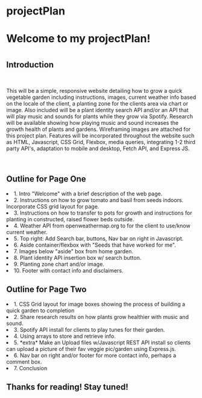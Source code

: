 # projectPlan
<h1>Welcome to my projectPlan!<h1>
<h2>Introduction</h2>
<br>
<p>This will be a simple, responsive website detailing how to grow a quick vegetable garden including instructions, images, current weather info based on the locale of the client, a planting zone for the clients area via chart or image. Also included will be a plant identity search API and/or an API that will play music and sounds for plants while they grow via Spotify. Research will be available showing how playing music and sound increases the growth health of plants and gardens. Wireframing images are attached for this project plan.
Features will be incorporated throughout the website such as HTML, Javascript, CSS Grid, Flexbox, media queries, integrating 1-2 third party API's, adaptation to mobile and desktop, Fetch API, and Express JS. </p>
<br>
<h2>Outline for Page One</h2>
<p>
 <li>1. Intro "Welcome" with a brief description of the web page.</li>
 <li>2. Instructions on how to grow tomato and basil from seeds indoors. Incorporate
        CSS grid layout for page. </li> 
 <li>3. Instructions on how to transfer to pots for growth and
       instructions for planting in constructed, raised flower beds outside.</li>
 <li>4. Weather API from openweathermap.org to for the client to use/know current weather.</li>
 <li>5. Top right: Add Search bar, buttons, Nav bar on right in Javascript.</li>
 <li>6. Aside container/flexbox with "Seeds that have worked for me".</li>
 <li>7. Images below "aside" box from home garden.</li>
 <li>8. Plant identity API insertion box w/ search button.</li>
 <li>9. Planting zone chart and/or image.</li>
 <li>10. Footer with contact info and disclaimers.</li>
</p>
<h2>Outline for Page Two</h2>
<p>
 <li>1. CSS Grid layout for image boxes showing the process of building a quick garden to completion</li>
 <li>2. Share research results on how plants grow healthier with music and sound.</li>
 <li>3. Spotify API install for clients to play tunes for their garden.</li>
 <li>4. Using arrays to store and retrieve info.</li>
 <li>5. *extra* Make an Upload files w/Javascript REST API install so clients can upload a picture of their fav veggie pic/garden using Express.js.</li>
 <li>6. Nav bar on right and/or footer for more contact info, perhaps a comment box.</li>
 <li>7. Conclusion</li>
<h2>Thanks for reading! Stay tuned!</h2>